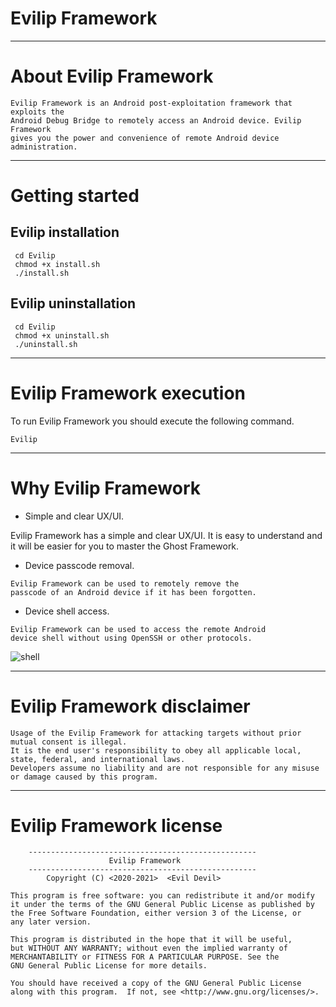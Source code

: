 # Evilip Framework

<!-- ![ghost](https://user-images.githubusercontent.com/54115104/74161285-c0339000-4c2f-11ea-8c8a-5673cc70a786.jpeg) -->


<!-- ![ghost](https://user-images.githubusercontent.com/54115104/83800104-922afd80-a6af-11ea-94c8-224550d0db1e.png) -->

---

# About Evilip Framework

```
Evilip Framework is an Android post-exploitation framework that exploits the
Android Debug Bridge to remotely access an Android device. Evilip Framework
gives you the power and convenience of remote Android device administration.
```

---

# Getting started

## Evilip installation

```
 cd Evilip
 chmod +x install.sh
 ./install.sh
```

## Evilip uninstallation

```
 cd Evilip
 chmod +x uninstall.sh
 ./uninstall.sh
```

---

# Evilip Framework execution

To run Evilip Framework you should
execute the following command.

```
Evilip
```

---

# Why Evilip Framework

- Simple and clear UX/UI.

Evilip Framework has a simple and clear UX/UI.
It is easy to understand and it will be easier
for you to master the Ghost Framework.

- Device passcode removal.

```
Evilip Framework can be used to remotely remove the
passcode of an Android device if it has been forgotten.
```

- Device shell access.

```
Evilip Framework can be used to access the remote Android
device shell without using OpenSSH or other protocols.
```

![shell](https://user-images.githubusercontent.com/54115104/83800108-92c39400-a6af-11ea-8963-5714aaf40756.png)

---

# Evilip Framework disclaimer

```
Usage of the Evilip Framework for attacking targets without prior mutual consent is illegal.
It is the end user's responsibility to obey all applicable local, state, federal, and international laws.
Developers assume no liability and are not responsible for any misuse or damage caused by this program.
```

---

# Evilip Framework license

```
    ---------------------------------------------------
                      Evilip Framework
    ---------------------------------------------------
        Copyright (C) <2020-2021>  <Evil Devil>

This program is free software: you can redistribute it and/or modify
it under the terms of the GNU General Public License as published by
the Free Software Foundation, either version 3 of the License, or
any later version.

This program is distributed in the hope that it will be useful,
but WITHOUT ANY WARRANTY; without even the implied warranty of
MERCHANTABILITY or FITNESS FOR A PARTICULAR PURPOSE. See the
GNU General Public License for more details.

You should have received a copy of the GNU General Public License
along with this program.  If not, see <http://www.gnu.org/licenses/>.
```
